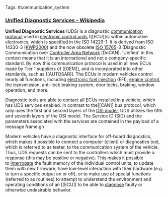 Tags: #communication_system 

### [Unified Diagnostic Services - Wikipedia](https://en.wikipedia.org/wiki/Unified_Diagnostic_Services)

**Unified Diagnostic Services** (UDS) is a diagnostic [communication protocol](https://en.wikipedia.org/wiki/Communication_protocol "Communication protocol") used in [electronic control units](https://en.wikipedia.org/wiki/Electronic_control_unit "Electronic control unit") ([[ECU]]s) within automotive electronics, which is specified in the ISO 14229-1. It is derived from ISO 14230-3 ([KWP2000](https://en.wikipedia.org/wiki/KWP2000 "KWP2000")) and the now obsolete [ISO 15765](https://en.wikipedia.org/wiki/ISO_15765 "ISO 15765")-3 (Diagnostic Communication over [Controller Area Network](https://en.wikipedia.org/wiki/Controller_Area_Network "Controller Area Network") (DoCAN). 'Unified' in this context means that it is an international and not a company-specific standard. By now this communication protocol is used in all new ECUs made by Tier 1 suppliers of [[OEM]], and is incorporated into other standards, such as [[AUTOSAR]]. The ECUs in modern vehicles control nearly all functions, including [electronic fuel injection](https://en.wikipedia.org/wiki/Electronic_fuel_injection "Electronic fuel injection") (EFI), [engine control](https://en.wikipedia.org/wiki/Engine_control_unit "Engine control unit"), the transmission, anti-lock braking system, door locks, braking, window operation, and more.

Diagnostic tools are able to contact all ECUs installed in a vehicle, which has UDS services enabled. In contrast to the[[CAN]] bus protocol, which only uses the first and second layers of the [OSI model](https://en.wikipedia.org/wiki/OSI_model "OSI model"), UDS utilizes the fifth and seventh layers of the OSI model. The Service ID (SID) and the parameters associated with the services are contained in the payload of a message frame.gh

Modern vehicles have a diagnostic interface for off-board diagnostics, which makes it possible to connect a computer (client) or diagnostics tool, which is referred to as tester, to the communication system of the vehicle. Thus, UDS requests can be sent to the controllers which must provide a response (this may be positive or negative). This makes it possible to [interrogate](https://en.wikipedia.org/wiki/Interrogation "Interrogation") the fault memory of the individual control units, to update them with new firmware, have low-level interaction with their hardware (e.g. to turn a specific output on or off), or to make use of special functions (referred to as routines) to attempt to understand the environment and operating conditions of an [[ECU]] to be able to [diagnose](https://en.wikipedia.org/wiki/Diagnose "Diagnose") faulty or otherwise undesirable behavior.